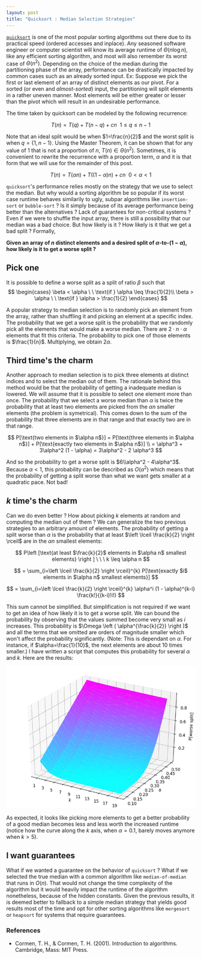 ```yaml
---
layout: post
title: "Quicksort : Median Selection Strategies"
---
```


[`quicksort`](https://wikipedia.com/quicksort) is one of the most popular sorting algorithms out there due to its practical speed (ordered accesses and inplace). Any seasoned software engineer or computer scientist will know its average runtime of $\Theta(n \log n)$, like any efficient sorting algorithm, and most will also remember its worst case of $\Theta(n^2)$. Depending on the choice of the median during the partitioning phase of the array, performance can be drastically impacted by common cases such as an already sorted input. Ex: Suppose we pick the first or last element of an array of distinct elements as our pivot. For a sorted (or even and _almost-sorted_) input, the partitioning will split elements in a rather uneven manner. Most elements will be either greater or lesser than the pivot which will result in an undesirable performance.

The time taken by quicksort can be modeled by the following recurrence:

$$T(n) = T(q) + T(n - q) + cn \ \ 1 \leq q \leq n - 1$$

Note that an ideal split would be when $1=\frac{n}{2}$ and the worst split is when $q = \{1, n - 1\}$. Using the Master Theorem, it can be shown that for any value of $1$ that is not a proportion of $n$, $T(n) \in \Theta(n^2)$. Sometimes, it is convenient to rewrite the recurrence with a proportion term, $\alpha$ and it is that form that we will use for the remainder of this post.

$$T(n) = T(\alpha n) + T((1-\alpha)n) + cn \ \ 0 < \alpha < 1 \tag{1}$$

`quicksort`'s performance relies mostly on the strategy that we use to select the median. But why would a sorting algorithm be so popular if its worst case runtime behaves similarily to ugly, subpar algorithms like `insertion-sort` or `bubble-sort` ? Is it simply because of its average performance being better than the alternatives ? Lack of guarantees for non-critical systems ? Even if we were to shuffle the input array, there is still a possibility that our median was a bad choice. But how likely is it ? How likely is it that we get a bad split ? Formally,

__Given an array of $n$ distinct elements and a desired split of $\alpha$-to-$(1-\alpha)$, how likely is it to get a worse split ?__

## Pick one
It is possible to define a worse split as a split of ratio $\beta$ such that
$$
\begin{cases}
    \beta < \alpha \ \ \text{if } \alpha \leq \frac{1}{2}\\
    \beta > \alpha \ \ \text{if } \alpha > \frac{1}{2}
\end{cases}
$$

A popular strategy to median selection is to randomly pick an element from the array, rather than shuffling it and picking an element at a specific index. The probability that we get a worse split is the probability that we randomly pick all the elements that would make a worse median. There are $2 \cdot n \cdot \alpha$ elements that fit this criteria. The probability to pick one of those elements is $\frac{1}{n}$. Multiplying, we obtain $2\alpha$.

## Third time's the charm
Another approach to median selection is to pick three elements at distinct indices and to select the median out of them. The rationale behind this method would be that the probability of getting a inadequate median is lowered. We will assume that it is possible to select one element more than once. The probability that we select a worse median than $\alpha$ is twice the probability that at least two elements are picked from the $\alpha n$ smaller elements (the problem is symetrical). This comes down to the sum of the probability that three elements are in that range and that exactly two are in that range. 

$$
P[\text{two elements in $\alpha n$}] = P[\text{three elements in $\alpha n$}] + P[\text{exactly two elements in $\alpha n$}] \\
= \alpha^3 + 3\alpha^2 (1 - \alpha)
= 3\alpha^2 - 2 \alpha^3
$$

And so the probability to get a worse split is $6\\alpha^2 - 4\alpha^3$. Because $\alpha < 1$, this probability can be described as $O(\alpha^2)$ which means that the probability of getting a split worse than what we want gets smaller at a quadratic pace. Not bad!

## $k$ time's the charm
Can we do even better ? How about picking $k$ elements at random and computing the median out of them ? We can generalize the two previous strategies to an arbitrary amount of elements. The probability of getting a split worse than $\alpha$ is the probability that at least $\left \lceil \frac{k}{2} \right \rceil$ are in the $\alpha n$ smallest elements:

$$
P\left [\text{at least $\frac{k}{2}$ elements in $\alpha n$ smallest elements} \right ] \ \ \ k \leq \alpha n
$$

$$
= \sum_{i=\left \lceil \frac{k}{2} \right \rceil}^{k} P[\text{exactly $i$ elements in $\alpha n$ smallest elements}]
$$

$$
= \sum_{i=\left \lceil \frac{k}{2} \right \rceil}^{k} \alpha^i (1 - \alpha)^{k-i} \frac{k!}{(k-i)!i!}
$$

This sum cannot be simplified. But simplification is not required if we want to get an idea of how likely it is to get a worse split. We can bound the probability by observing that the values summed become very small as $i$ increases. This probability is $\Omega \left ( \alpha^{\frac{k}{2}} \right )$ and all the terms that we omitted are orders of magnitude smaller which won't affect the probability significantly. (Note: This is dependant on $\alpha$. For instance, if $\alpha=\frac{1}{10}$, the next elements are about 10 times smaller.) I have written a script that computes this probability for several $\alpha$ and $k$. Here are the results:

![results](/images/quicksort-median.png)

As expected, it looks like picking more elements to get a better probability of a good median becomes less and less worth the increased runtime (notice how the curve along the $k$ axis, when $\alpha=0.1$, barely moves anymore when $k > 5$).

## I want guarantees
What if we wanted a guarantee on the behavior of `quicksort` ? What if we selected the true median with a common algorithm like `median-of-median` that runs in $O(n)$. That would not change the time complexity of the algorithm but it would heavily impact the runtime of the algorithm nonetheless, because of the hidden constants. Given the previous results, it is deemed better to fallback to a simple median strategy that yields good results most of the time and opt for other sorting algorithms like `mergesort` or `heapsort` for systems that require guarantees.

### References
 - Cormen, T. H., & Cormen, T. H. (2001). Introduction to algorithms. Cambridge, Mass: MIT Press.